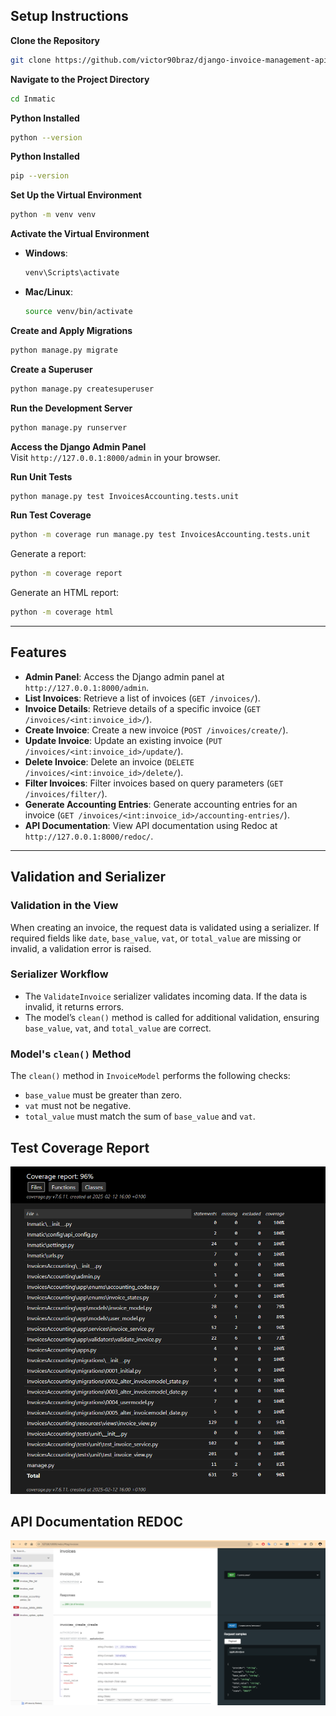 ## Setup Instructions

**Clone the Repository**  
```bash
git clone https://github.com/victor90braz/django-invoice-management-api.git
```

**Navigate to the Project Directory**  
```bash
cd Inmatic
```

**Python Installed**  
```bash
python --version
```

**Python Installed**  
```bash
pip --version
```

**Set Up the Virtual Environment**  
```bash
python -m venv venv
```

**Activate the Virtual Environment**  
- **Windows**:  
  ```bash
  venv\Scripts\activate
  ```  
- **Mac/Linux**:  
  ```bash
  source venv/bin/activate
  ```

**Create and Apply Migrations**  
```bash
python manage.py migrate
```

**Create a Superuser**  
```bash
python manage.py createsuperuser
```

**Run the Development Server**  
```bash
python manage.py runserver
```

**Access the Django Admin Panel**  
Visit `http://127.0.0.1:8000/admin` in your browser.

**Run Unit Tests**  
```bash
python manage.py test InvoicesAccounting.tests.unit
```

**Run Test Coverage**  
```bash
python -m coverage run manage.py test InvoicesAccounting.tests.unit
```  
Generate a report:  
```bash
python -m coverage report
```  
Generate an HTML report:  
```bash
python -m coverage html
```

---

## Features

- **Admin Panel**: Access the Django admin panel at `http://127.0.0.1:8000/admin`.
- **List Invoices**: Retrieve a list of invoices (`GET /invoices/`).
- **Invoice Details**: Retrieve details of a specific invoice (`GET /invoices/<int:invoice_id>/`).
- **Create Invoice**: Create a new invoice (`POST /invoices/create/`).
- **Update Invoice**: Update an existing invoice (`PUT /invoices/<int:invoice_id>/update/`).
- **Delete Invoice**: Delete an invoice (`DELETE /invoices/<int:invoice_id>/delete/`).
- **Filter Invoices**: Filter invoices based on query parameters (`GET /invoices/filter/`).
- **Generate Accounting Entries**: Generate accounting entries for an invoice (`GET /invoices/<int:invoice_id>/accounting-entries/`).
- **API Documentation**: View API documentation using Redoc at `http://127.0.0.1:8000/redoc/`.

---

## Validation and Serializer

### Validation in the View

When creating an invoice, the request data is validated using a serializer. If required fields like `date`, `base_value`, `vat`, or `total_value` are missing or invalid, a validation error is raised.

### Serializer Workflow

- The `ValidateInvoice` serializer validates incoming data. If the data is invalid, it returns errors.
- The model’s `clean()` method is called for additional validation, ensuring `base_value`, `vat`, and `total_value` are correct.

### Model's `clean()` Method

The `clean()` method in `InvoiceModel` performs the following checks:
- `base_value` must be greater than zero.
- `vat` must not be negative.
- `total_value` must match the sum of `base_value` and `vat`.

## Test Coverage Report

![API Docs](public/images/test-coverage-report.png)

## API Documentation REDOC

![API Docs](public/images/open-api-redoc-dashboard.png)



